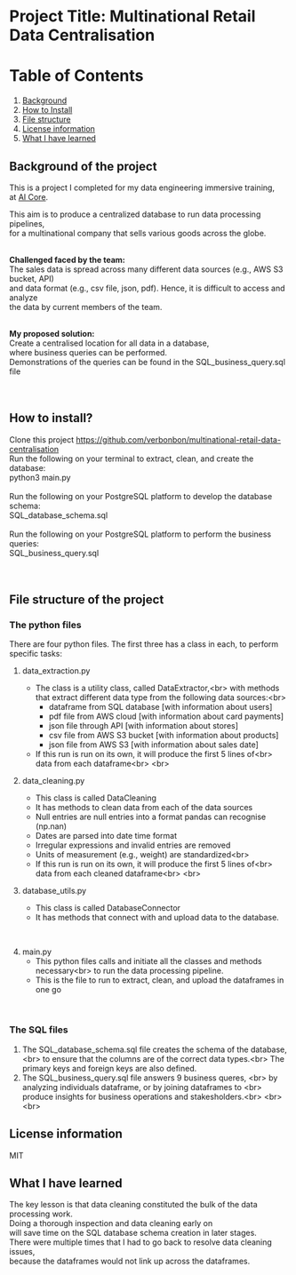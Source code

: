 # Project Title: Multinational Retail Data Centralisation

#    Table of Contents
1. [Background](#background)
2. [How to Install](#install)
3. [File structure](#file_structure) 
4. [License information](#license) 
5. [What I have learned](#learned) 


##   Background of the project <a name="background"></a>
This is a project I completed for my data engineering immersive training,<br/> 
at [AI Core](https://www.theaicore.com/).

This aim is to produce a centralized database to run data processing pipelines,<br/>
for a multinational company that sells various goods across the globe.<br/>
<br/>

**Challenged faced by the team:**<br/>
The sales data is spread across many different data sources (e.g., AWS S3 bucket, API)<br/>
and data format (e.g., csv file, json, pdf). Hence, it is difficult to access and analyze<br/>
the data by current members of the team.<br/>
<br/>

**My proposed solution:**<br/>
Create a centralised location for all data in a database,<br/>
where business queries can be performed.<br/>
Demonstrations of the queries can be found in the SQL_business_query.sql file<br/>
<br/>
<br/>

##    How to install? <a name="install"></a>
Clone this project <https://github.com/verbonbon/multinational-retail-data-centralisation>
 <br/> 
Run the following on your terminal to extract, clean, and create the database: <br/> 
python3 main.py <br/>
<br/>
Run the following on your PostgreSQL platform to develop the database schema: <br/>
SQL_database_schema.sql<br/>
<br/>
Run the following on your PostgreSQL platform to perform the business queries: <br/>
SQL_business_query.sql<br/>
<br/>
<br/>

##    File structure of the project <a name="file_structure"></a>
### The python files
There are four python files. The first three has a class in each, to perform specific tasks:<br/>
1. data_extraction.py
    - The class is a utility class, called DataExtractor,<br\>
     with methods that extract different data type from the following data sources:<br\>
        - dataframe from SQL database [with information about users]
        - pdf file from AWS cloud [with information about card payments]
        - json file through API [with information about stores]
        - csv file from AWS S3 bucket [with information about products]
        - json file from AWS S3 [with information about sales date]
    - If this run is run on its own, it will produce the first 5 lines of<br\>
    data from each dataframe<br\>
<br\>

2. data_cleaning.py
    - This class is called DataCleaning
    - It has methods to clean data from each of the data sources
    - Null entries are null entries into a format pandas can recognise (np.nan)
    - Dates are parsed into date time format
    - Irregular expressions and invalid entries are removed
    - Units of measurement (e.g., weight) are standardized<br\>
    - If this run is run on its own, it will produce the first 5 lines of<br\>
    data from each cleaned dataframe<br\> 
<br\>

3. database_utils.py
    - This class is called DatabaseConnector
    - It has methods that connect with and upload data to the database.<br/>
<br/>

4. main.py
    - This python files calls and initiate all the classes and methods necessary<br\>
    to run the data processing pipeline. 
    - This is the file to run to extract, clean, and upload the dataframes in one go<br/>
<br/>

### The SQL files
1. The SQL_database_schema.sql file creates the schema of the database, <br\>
to ensure that the columns are of the correct data types.<br\>
The primary keys and foreign keys are also defined.  
2. The SQL_business_query.sql file answers 9 business queres, <br\>
by analyzing individuals dataframe, or by joining dataframes to <br\>
produce insights for business operations and stakesholders.<br\>
<br\>
<br\>

##    License information <a name="license"></a>
MIT

##    What I have learned <a name="learned"></a>
The key lesson is that data cleaning constituted the bulk of the data processing work.<br/>
Doing a thorough inspection and data cleaning early on<br/>
will save time on the SQL database schema creation in later stages. <br/>
There were multiple times that I had to go back to resolve data cleaning issues,<br/>
because the dataframes would not link up across the dataframes.<br/>
